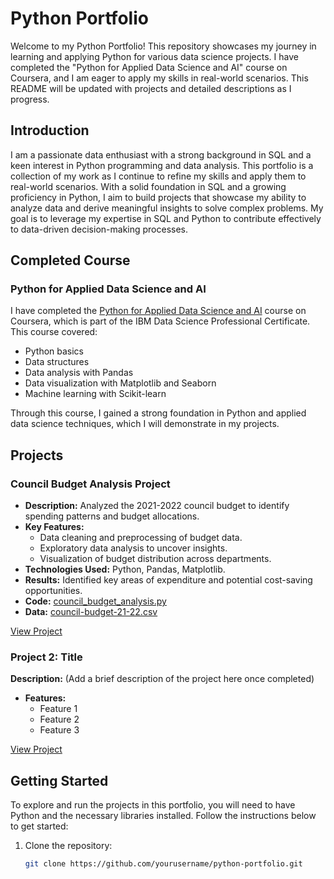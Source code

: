 # Python Portfolio

Welcome to my Python Portfolio! This repository showcases my journey in learning and applying Python for various data science projects. I have completed the "Python for Applied Data Science and AI" course on Coursera, and I am eager to apply my skills in real-world scenarios. This README will be updated with projects and detailed descriptions as I progress.

## Introduction

I am a passionate data enthusiast with a strong background in SQL and a keen interest in Python programming and data analysis. This portfolio is a collection of my work as I continue to refine my skills and apply them to real-world scenarios. With a solid foundation in SQL and a growing proficiency in Python, I aim to build projects that showcase my ability to analyze data and derive meaningful insights to solve complex problems. My goal is to leverage my expertise in SQL and Python to contribute effectively to data-driven decision-making processes.

## Completed Course

### Python for Applied Data Science and AI

I have completed the [Python for Applied Data Science and AI](https://www.coursera.org/learn/python-for-applied-data-science-ai/home/week/1) course on Coursera, which is part of the IBM Data Science Professional Certificate. This course covered:

- Python basics
- Data structures
- Data analysis with Pandas
- Data visualization with Matplotlib and Seaborn
- Machine learning with Scikit-learn

Through this course, I gained a strong foundation in Python and applied data science techniques, which I will demonstrate in my projects.

## Projects

### Council Budget Analysis Project
- **Description:** Analyzed the 2021-2022 council budget to identify spending patterns and budget allocations.
- **Key Features:**
  - Data cleaning and preprocessing of budget data.
  - Exploratory data analysis to uncover insights.
  - Visualization of budget distribution across departments.
- **Technologies Used:** Python, Pandas, Matplotlib.
- **Results:** Identified key areas of expenditure and potential cost-saving opportunities.
- **Code:** [council_budget_analysis.py](scripts/council_budget_analysis.py)
- **Data:** [council-budget-21-22.csv](data/council-budget-21-22.csv)

[View Project](https://github.com/JJV125/Python/tree/main/Council%20Budget)   



### Project 2: Title

**Description:** (Add a brief description of the project here once completed)

- **Features:**
  - Feature 1
  - Feature 2
  - Feature 3

[View Project](link-to-project-2)

## Getting Started

To explore and run the projects in this portfolio, you will need to have Python and the necessary libraries installed. Follow the instructions below to get started:

1. Clone the repository:
   ```bash
   git clone https://github.com/yourusername/python-portfolio.git
